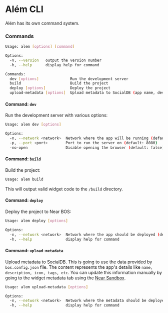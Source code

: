 # Além CLI

Além has its own command system.

### Commands

```bash
Usage: alem [options] [command]

Options:
  -V, --version   output the version number
  -h, --help      display help for command

Commands:
  dev [options]              Run the development server
  build                      Build the project
  deploy [options]           Deploy the project
  upload-metadata [options]  Upload metadata to SocialDB (app name, description, icon, tags, etc)
```

#### Command: `dev`

Run the development server with various options:

```bash
Usage: alem dev [options]

Options:
  -n, --network <network>  Network where the app will be running (default: "mainnet")
  -p, --port <port>        Port to run the server on (default: 8080)
  -no-open                 Disable opening the browser (default: false)
```

#### Command: `build`

Build the project:

```bash
Usage: alem build
```

This will output valid widget code to the `/build` directory.

#### Command: `deploy`

Deploy the project to Near BOS:

```bash
Usage: alem deploy [options]

Options:
  -n, --network <network>  Network where the app should be deployed (default: "mainnet")
  -h, --help               display help for command
```

#### Command: `upload-metadata`

Upload metadata to SocialDB. This is going to use the data provided by `bos.config.json` file. The content represents the app's details like `name, description, icon, tags, etc`. You can update this information manually by going to the widget metadata tab using the [Near Sandbox](https://near.org/sandbox).

```bash
Usage: alem upload-metadata [options]

Options:
  -n, --network <network>  Network where the metadata should be deployed (default: "mainnet")
  -h, --help               display help for command
```
